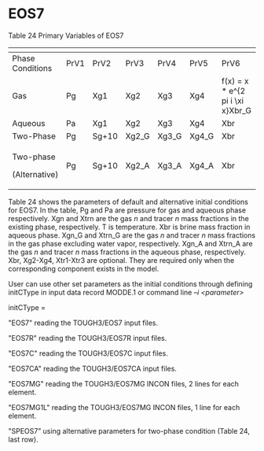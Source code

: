 # EOS7

Table 24 Primary Variables of EOS7

<table data-header-hidden><thead><tr><th width="144"></th><th width="78"></th><th width="84"></th><th width="89"></th><th width="87"></th><th width="89"></th><th width="80"></th><th width="82"></th><th width="87"></th><th width="89"></th><th></th></tr></thead><tbody><tr><td>Phase Conditions</td><td>PrV1</td><td>PrV2</td><td>PrV3</td><td>PrV4</td><td>PrV5</td><td>PrV6</td><td>PrV7</td><td>PrV8</td><td>PrV9</td><td>PrV10</td></tr><tr><td>Gas</td><td>Pg</td><td>Xg1</td><td>Xg2</td><td>Xg3</td><td>Xg4</td><td><span class="math">f(x) = x * e^{2 pi i \xi x}</span>Xbr_G</td><td>Xtr1</td><td>Xtr2</td><td>Xtr3</td><td>T</td></tr><tr><td>Aqueous</td><td>Pa</td><td>Xg1</td><td>Xg2</td><td>Xg3</td><td>Xg4</td><td>Xbr </td><td>Xtr1</td><td>Xtr2</td><td>Xtr3</td><td>T</td></tr><tr><td>Two-Phase</td><td>Pg</td><td>Sg+10</td><td>Xg2_G</td><td>Xg3_G</td><td>Xg4_G</td><td>Xbr</td><td>Xtr1_G</td><td>Xtr2_G</td><td>Xtr3_G</td><td>T</td></tr><tr><td><p>Two-phase</p><p>(Alternative)</p></td><td>Pg</td><td>Sg+10</td><td>Xg2_A</td><td>Xg3_A</td><td>Xg4_A</td><td>Xbr</td><td>Xtr1_A</td><td>Xtr2_A</td><td>Xtr3_A</td><td>T</td></tr></tbody></table>

Table 24 shows the parameters of default and alternative initial conditions for EOS7. In the table, Pg and Pa are pressure for gas and aqueous phase respectively. Xgn and Xtrn are the gas _n_ and tracer _n_ mass fractions in the existing phase, respectively. T is temperature. Xbr is brine mass fraction in aqueous phase. Xgn\_G and Xtrn\_G are the gas _n_ and tracer _n_ mass fractions in the gas phase excluding water vapor, respectively. Xgn\_A and Xtrn\_A are the gas _n_ and tracer _n_ mass fractions in the aqueous phase, respectively. Xbr, Xg2-Xg4, Xtr1-Xtr3 are optional. They are required only when the corresponding component exists in the model.

User can use other set parameters as the initial conditions through defining initCType in input data record MODDE.1 or command line _–i \<parameter>_

&#x20;initCType =

&#x20;                   "EOS7"        reading the TOUGH3/EOS7 input files.

&#x20;                   "EOS7R"       reading the TOUGH3/EOS7R input files.

&#x20;                   "EOS7C"      reading the TOUGH3/EOS7C input files.

&#x20;                  "EOS7CA"     reading the TOUGH3/EOS7CA input files.

&#x20;                  "EOS7MG"   reading the TOUGH3/EOS7MG INCON files, 2 lines for each element.

&#x20;                  "EOS7MG1L"   reading the TOUGH3/EOS7MG INCON files, 1 line for each element.

&#x20;                 "SPEOS7”     using alternative parameters for two-phase condition (Table 24, last row).
